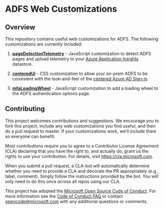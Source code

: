 # ADFS Web Customizations 

## Overview 

This repository contains useful web customizations for ADFS. The following customizations are currently included: 

1. __[pageDetectionTelemetry](pageDetectionTelemetry)__ - JavaScript customization to detect ADFS pages and upload telemetry 
to your [Azure Application Insights](https://azure.microsoft.com/en-us/services/application-insights/) datastore. 

2. __[centeredUi](centeredUi)__ - CSS customization to allow your on-prem ADFS to be consistent with the look-and-feel of the
[centered Azure AD Sign-in](https://cloudblogs.microsoft.com/enterprisemobility/2017/08/02/the-new-azure-ad-signin-experience-is-now-in-public-preview/)

3. __[mfaLoadingWheel](mfaLoadingWheel)__ - JavaScript customization to add a loading wheel to the ADFS authentication options page.

## Contributing

This project welcomes contributions and suggestions. We encourage you to fork this project, include any web customizations
you find useful, and then do a pull request to master. If your customizations work, we'll include them so everyone can benefit. 

Most contributions require you to agree to a Contributor License Agreement (CLA) declaring that you have the right to, and actually do, 
grant us the rights to use your contribution. For details, visit https://cla.microsoft.com.

When you submit a pull request, a CLA-bot will automatically determine whether you need to provide
a CLA and decorate the PR appropriately (e.g., label, comment). Simply follow the instructions
provided by the bot. You will only need to do this once across all repos using our CLA.

This project has adopted the [Microsoft Open Source Code of Conduct](https://opensource.microsoft.com/codeofconduct/).
For more information see the [Code of Conduct FAQ](https://opensource.microsoft.com/codeofconduct/faq/) or
contact [opencode@microsoft.com](mailto:opencode@microsoft.com) with any additional questions or comments.
